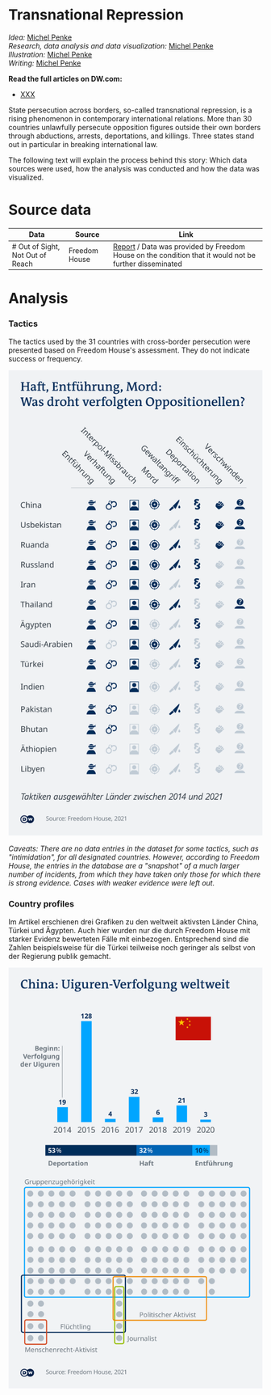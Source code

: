 

# Transnational Repression

_Idea:_  [Michel Penke](https://michelpenke.de)\
_Research, data analysis and data visualization:_  [Michel Penke](https://michelpenke.de)\
_Illustration:_ [Michel Penke](https://michelpenke.de)\
_Writing:_  [Michel Penke](https://michelpenke.de)

**Read the full articles on DW.com:**
- [XXX](https://www.dw.com/en/xxx)

State persecution across borders, so-called transnational repression, is a rising phenomenon in contemporary international relations. More than 30 countries unlawfully persecute opposition figures outside their own borders through abductions, arrests, deportations, and killings. Three states stand out in particular in breaking international law. 


The following text will explain the process behind this story: Which data sources were used, how the analysis was conducted and how the data was visualized.

# Source data



| **Data** | **Source** | **Link** |
| --- | --- | --- |
| # Out of Sight, Not Out of Reach | Freedom House| [Report](https://freedomhouse.org/report/transnational-repression#:~:text=What%20is%20Transnational%20Repression%3F,Interpol%20abuse%2C%20and%20family%20intimidation.) / Data was provided by Freedom House on the condition that it would not be further disseminated  |



# Analysis
### Tactics

The tactics used by the 31 countries with cross-border persecution were presented based on Freedom House's assessment. They do not indicate success or frequency. 

![](graphics/328_de_repression_tactics.png)

_Caveats: There are no data entries in the dataset for some tactics, such as "intimidation", for all designated countries. However, according to Freedom House, the entries in the database are a "snapshot" of a much larger number of incidents, from which they have taken only those for which there is strong evidence. Cases with weaker evidence were left out._

### Country profiles

Im Artikel erschienen drei Grafiken zu den weltweit aktivsten Länder China, Türkei und Ägypten. Auch hier wurden nur die durch Freedom House mit starker Evidenz bewerteten Fälle mit einbezogen. Entsprechend sind die Zahlen beispielsweise für die Türkei teilweise noch geringer als selbst von der Regierung publik gemacht. 

![](graphics/329_de_repression_china.png)

